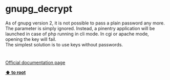 # gnupg_decrypt




<div class="phpcode"><span class="html">
As of gnupg version 2, it is not possible to pass a plain password any more. The parameter is simply ignored. Instead, a pinentry application will be launched in case of php running in cli mode. In cgi or apache mode, opening the key will fail.<br>The simplest solution is to use keys without passwords.</span>
</div>
  

#

[Official documentation page](https://www.php.net/manual/en/function.gnupg-decrypt.php)

**[⬆ to root](/)**